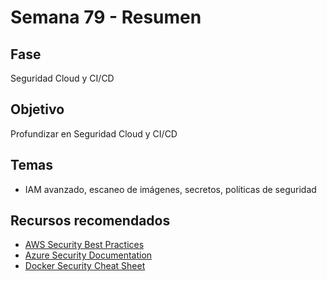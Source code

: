 # Semana 79 - Resumen

## Fase
Seguridad Cloud y CI/CD

## Objetivo
Profundizar en Seguridad Cloud y CI/CD

## Temas
- IAM avanzado, escaneo de imágenes, secretos, políticas de seguridad

## Recursos recomendados
- [AWS Security Best Practices](https://aws.amazon.com/architecture/security-best-practices/)
- [Azure Security Documentation](https://learn.microsoft.com/en-us/azure/security/)
- [Docker Security Cheat Sheet](https://cheatsheetseries.owasp.org/cheatsheets/Docker_Security_Cheat_Sheet.html)

